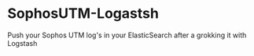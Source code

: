 # SophosUTM-Logastsh
Push your Sophos UTM log's in your ElasticSearch after a grokking it with Logstash
